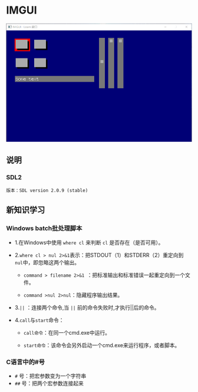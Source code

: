 # IMGUI

![](./sdl_imgui.gif)

## 说明
### SDL2
```
版本：SDL version 2.0.9 (stable)
```


## 新知识学习

### Windows batch批处理脚本

- 1.在Windows中使用 `where cl` 来判断 `cl` 是否存在（是否可用）。

- 2.`where cl > nul 2>&1`表示：把STDOUT（1）和STDERR（2）重定向到 `nul`中，即忽略这两个输出。

    - `command > filename 2>&1 `：把标准输出和标准错误一起重定向到一个文件。

    - `command >nul 2>nul`：隐藏程序输出结果。

- 3.`||` ：连接两个命令,当 `||` 前的命令失败时,才执行||后的命令。 

- 4.`call`与`start`命令：
    
    - `call命令`：在同一个cmd.exe中运行。

    - `start命令`：该命令会另外启动一个cmd.exe来运行程序，或者脚本。

### C语言中的#号

- `#` 号：把宏参数变为一个字符串
- `##` 号：把两个宏参数连接起来
